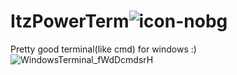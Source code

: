 # ItzPowerTerm![icon-nobg](https://user-images.githubusercontent.com/70340226/217909097-4de006d3-e8b9-4f45-a4aa-24ed49dbcd0b.png)
Pretty good terminal(like cmd) for windows :)
![WindowsTerminal_fWdDcmdsrH](https://user-images.githubusercontent.com/70340226/218313299-530a5e71-22e2-4901-950d-d2ead341f184.png)
